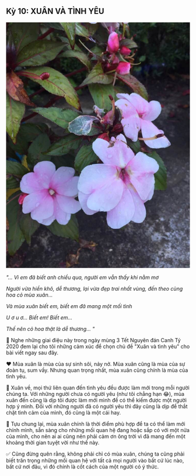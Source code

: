 ## Kỳ 10: XUÂN VÀ TÌNH YÊU

![Spring Stories 10](../img/SpringStories10.jpg)

_"... Vì em đã biết anh chiều qua, người em vẫn thấy khi nằm mơ_

_Người vừa hiền khô, dễ thương, lại vừa đẹp trai nhất vùng, đến theo cùng hoa cỏ mùa xuân..._

_Và mùa xuân biết em, biết em đã mang một mối tình_

_U ơ u ơ... Biết em! Biết em..._

_Thế nên cỏ hoa thật là dễ thương... "_

🎼 Nghe những giai điệu này trong ngày mùng 3 Tết Nguyên đán Canh Tý 2020 đem lại cho tôi những cảm xúc để chọn chủ đề "Xuân và tình yêu" cho bài viết ngay sau đây.

❤️ Mùa xuân là mùa của sự sinh sôi, nảy nở. Mùa xuân cũng là mùa của sự đoàn tụ, sum vầy. Nhưng quan trọng nhất, mùa xuân cũng chính là mùa của tình yêu.

🎍 Xuân về, mọi thứ liên quan đến tình yêu đều được làm mới trong mỗi người chúng ta. Với những người chưa có người yêu (như tôi chẳng hạn 😂), mùa xuân đến cũng là dịp tôi được làm mới mình để có thể kiếm được một người hợp ý mình. Đối với những người đã có người yêu thì đây cũng là dịp để thắt chặt tình cảm của mình, đó cũng là một cái hay.

🎋 Tựu chung lại, mùa xuân chính là thời điểm phù hợp để ta có thể làm mới chính mình, sẵn sàng cho những mối quan hệ đang hoặc sắp có với một nửa của mình, cho nên ai ai cũng nên phải cảm ơn ông trời vì đã mang đến một khoảng thời gian tuyệt vời như thế này.

✅ Cũng đừng quên rằng, không phải chỉ có mùa xuân, chúng ta cũng phải biết trân trọng những mối quan hệ với tất cả mọi người vào bất cứ lúc nào, bất cứ nơi đâu, vì đó chính là cốt cách của một người có ý thức.
